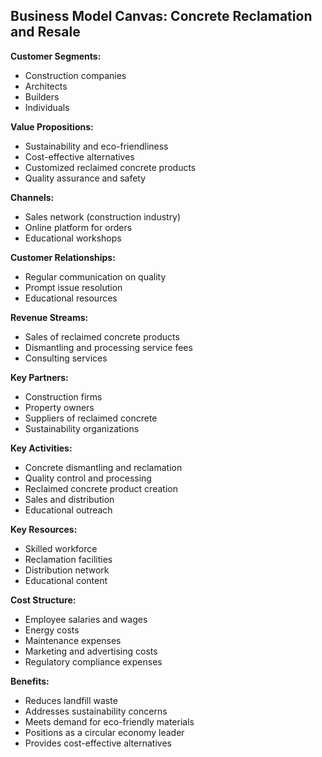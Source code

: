 ## Business Model Canvas: Concrete Reclamation and Resale

**Customer Segments:**
- Construction companies
- Architects
- Builders
- Individuals

**Value Propositions:**
- Sustainability and eco-friendliness
- Cost-effective alternatives
- Customized reclaimed concrete products
- Quality assurance and safety

**Channels:**
- Sales network (construction industry)
- Online platform for orders
- Educational workshops

**Customer Relationships:**
- Regular communication on quality
- Prompt issue resolution
- Educational resources

**Revenue Streams:**
- Sales of reclaimed concrete products
- Dismantling and processing service fees
- Consulting services

**Key Partners:**
- Construction firms
- Property owners
- Suppliers of reclaimed concrete
- Sustainability organizations

**Key Activities:**
- Concrete dismantling and reclamation
- Quality control and processing
- Reclaimed concrete product creation
- Sales and distribution
- Educational outreach

**Key Resources:**
- Skilled workforce
- Reclamation facilities
- Distribution network
- Educational content

**Cost Structure:**
- Employee salaries and wages
- Energy costs
- Maintenance expenses
- Marketing and advertising costs
- Regulatory compliance expenses

**Benefits:**
- Reduces landfill waste
- Addresses sustainability concerns
- Meets demand for eco-friendly materials
- Positions as a circular economy leader
- Provides cost-effective alternatives

